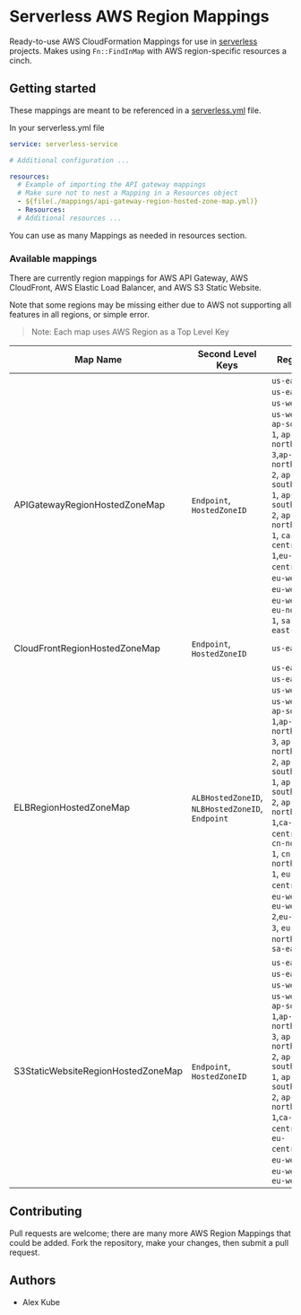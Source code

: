 # Serverless AWS Region Mappings
Ready-to-use AWS CloudFormation Mappings for use in [serverless](https://github.com/serverless/serverless) projects. Makes using `Fn::FindInMap` with AWS region-specific resources a cinch.

## Getting started
These mappings are meant to be referenced in a [serverless.yml](https://serverless.com/framework/docs/providers/aws/guide/serverless.yml/) file.

In your serverless.yml file

```yaml
service: serverless-service

# Additional configuration ...

resources:
  # Example of importing the API gateway mappings
  # Make sure not to nest a Mapping in a Resources object
  - ${file(./mappings/api-gateway-region-hosted-zone-map.yml)}
  - Resources:
  # Additional resources ...
```

You can use as many Mappings as needed in resources section.

### Available mappings
There are currently region mappings for AWS API Gateway, AWS CloudFront, AWS Elastic Load Balancer, and AWS S3 Static Website.

Note that some regions may be missing either due to AWS not supporting all features in all regions, or simple error.

> Note: Each map uses AWS Region as a Top Level Key

| Map Name | Second Level Keys | Regions |
| -------- | ---- | ------- |
| APIGatewayRegionHostedZoneMap | `Endpoint`, `HostedZoneID` | `us-east-2`, `us-east-1`, `us-west-1`, `us-west-2`, `ap-south-1`, `ap-northeast-3`,`ap-northeast-2`, `ap-southeast-1`, `ap-southeast-2`, `ap-northeast-1`, `ca-central-1`,`eu-central-1`, `eu-west-1`, `eu-west-2`, `eu-west-3`, `eu-north-1`, `sa-east-1` |
| CloudFrontRegionHostedZoneMap | `Endpoint`, `HostedZoneID` | `us-east-1` |
| ELBRegionHostedZoneMap | `ALBHostedZoneID`, `NLBHostedZoneID`, `Endpoint` | `us-east-2`, `us-east-1`, `us-west-1`, `us-west-2`, `ap-south-1`,`ap-northeast-3`, `ap-northeast-2`, `ap-southeast-1`, `ap-southeast-2`, `ap-northeast-1`,`ca-central-1`, `cn-north-1`, `cn-northwest-1`, `eu-central-1`, `eu-west-1`, `eu-west-2`,`eu-west-3`, `eu-north-1`, `sa-east-1` |
| S3StaticWebsiteRegionHostedZoneMap | `Endpoint`, `HostedZoneID` | `us-east-2`, `us-east-1`, `us-west-1`, `us-west-2`, `ap-south-1`,`ap-northeast-3`, `ap-northeast-2`, `ap-southeast-1`, `ap-southeast-2`, `ap-northeast-1`,`ca-central-1`, `eu-central-1`, `eu-west-1`, `eu-west-2`, `eu-west-3` |

## Contributing
Pull requests are welcome; there are many more AWS Region Mappings that could be added. Fork the repository, make your changes, then submit a pull request.

## Authors
* Alex Kube 